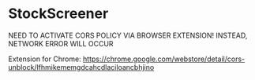 # StockScreener

NEED TO ACTIVATE CORS POLICY VIA BROWSER EXTENSION!
INSTEAD, NETWORK ERROR WILL OCCUR

Extension for Chrome:
https://chrome.google.com/webstore/detail/cors-unblock/lfhmikememgdcahcdlaciloancbhjino
